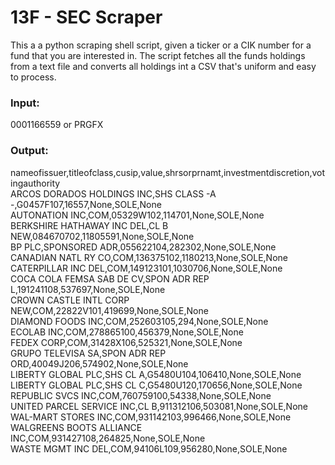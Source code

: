 # 13F - SEC Scraper 

This a a python scraping shell script, given a ticker or a CIK number for a fund that you are interested in. The script fetches all the funds holdings from a text file and converts all holdings int a CSV that's uniform and easy to process.

### Input: 
0001166559 or PRGFX

### Output:
nameofissuer,titleofclass,cusip,value,shrsorprnamt,investmentdiscretion,votingauthority  
ARCOS DORADOS HOLDINGS INC,SHS CLASS -A -,G0457F107,16557,None,SOLE,None  
AUTONATION INC,COM,05329W102,114701,None,SOLE,None  
BERKSHIRE HATHAWAY INC DEL,CL B NEW,084670702,11805591,None,SOLE,None  
BP PLC,SPONSORED ADR,055622104,282302,None,SOLE,None  
CANADIAN NATL RY CO,COM,136375102,1180213,None,SOLE,None  
CATERPILLAR INC DEL,COM,149123101,1030706,None,SOLE,None  
COCA COLA FEMSA SAB DE CV,SPON ADR REP L,191241108,537697,None,SOLE,None  
CROWN CASTLE INTL CORP NEW,COM,22822V101,419699,None,SOLE,None  
DIAMOND FOODS INC,COM,252603105,294,None,SOLE,None  
ECOLAB INC,COM,278865100,456379,None,SOLE,None  
FEDEX CORP,COM,31428X106,525321,None,SOLE,None  
GRUPO TELEVISA SA,SPON ADR REP ORD,40049J206,574902,None,SOLE,None  
LIBERTY GLOBAL PLC,SHS CL A,G5480U104,106410,None,SOLE,None  
LIBERTY GLOBAL PLC,SHS CL C,G5480U120,170656,None,SOLE,None  
REPUBLIC SVCS INC,COM,760759100,54338,None,SOLE,None  
UNITED PARCEL SERVICE INC,CL B,911312106,503081,None,SOLE,None  
WAL-MART STORES INC,COM,931142103,996466,None,SOLE,None  
WALGREENS BOOTS ALLIANCE INC,COM,931427108,264825,None,SOLE,None  
WASTE MGMT INC DEL,COM,94106L109,956280,None,SOLE,None  
